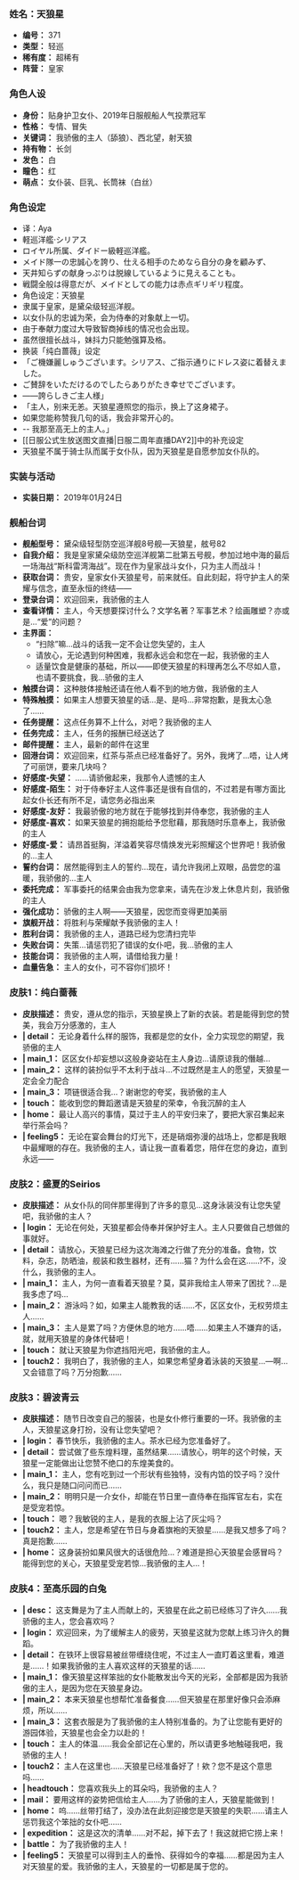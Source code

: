 ### 姓名：天狼星
* **编号：** 371
* **类型：** 轻巡
* **稀有度：** 超稀有
* **阵营：** 皇家


### 角色人设
* **身份：** 贴身护卫女仆、2019年日服舰船人气投票冠军
* **性格：** 专情、冒失
* **关键词：** 我骄傲的主人（舔狼）、西北望，射天狼
* **持有物：** 长剑
* **发色：** 白
* **瞳色：** 红
* **萌点：** 女仆装、巨乳、长筒袜（白丝）


### 角色设定
* 译：Aya
* 軽巡洋艦·シリアス
* ロイヤル所属、ダイドー級軽巡洋艦。
* メイド隊一の忠誠心を誇り、仕える相手のためなら自分の身を顧みず、
* 天井知らずの献身っぷりは脱線しているように見えることも。
* 戦闘全般は得意だが、メイドとしての能力は赤点ギリギリ程度。
* 角色设定：天狼星
* 隶属于皇家，是黛朵级轻巡洋舰。
* 以女仆队的忠诚为荣，会为侍奉的对象献上一切。
* 由于奉献力度过大导致智商掉线的情况也会出现。
* 虽然很擅长战斗，妹抖力只能勉强算及格。
* 换装「纯白蔷薇」设定
* 「ご機嫌麗しゅうございます。シリアス、ご指示通りにドレス姿に着替えました。
* ご賛辞をいただけるのでしたらありがたき幸せでございます。
* ――誇らしきご主人様」
* 「主人，别来无恙。天狼星遵照您的指示，换上了这身裙子。
* 如果您能称赞我几句的话，我会非常开心的。
* -- 我那至高无上的主人。」
* [[日服公式生放送图文直播|日服二周年直播DAY2]]中的补充设定
* 天狼星不属于骑士队而属于女仆队，因为天狼星是自愿参加女仆队的。


### 实装与活动
* **实装日期：** 2019年01月24日


### 舰船台词
* **舰船型号：** 黛朵级轻型防空巡洋舰8号舰—天狼星，舷号82
* **自我介绍：** 我是皇家黛朵级防空巡洋舰第二批第五号舰，参加过地中海的最后一场海战“斯科雷湾海战”。现在作为皇家战斗女仆，只为主人而战斗！
* **获取台词：** 贵安，皇家女仆天狼星号，前来就任。自此刻起，将守护主人的荣耀与信念，直至永恒的终结——
* **登录台词：** 欢迎回来，我骄傲的主人
* **查看详情：** 主人，今天想要探讨什么？文学名著？军事艺术？绘画雕塑？亦或是…“爱”的问题？
* **主界面：**
  * “扫除”嘛…战斗的话我一定不会让您失望的，主人
  * 请放心，无论遇到何种困难，我都永远会和您在一起，我骄傲的主人
  * 适量饮食是健康的基础，所以——即使天狼星的料理再怎么不尽如人意，也请不要挑食，我…骄傲的主人
* **触摸台词：** 这种肢体接触还请在他人看不到的地方做，我骄傲的主人
* **特殊触摸：** 如果主人想要天狼星的话…是、是吗…非常抱歉，是我太心急了……
* **任务提醒：** 这点任务算不上什么，对吧？我骄傲的主人
* **任务完成：** 主人，任务的报酬已经送达了
* **邮件提醒：** 主人，最新的邮件在这里
* **回港台词：** 欢迎回来，红茶与茶点已经准备好了。另外，我烤了…唔，让人烤了可丽饼，要来几块吗？
* **好感度-失望：** ……请骄傲起来，我那令人遗憾的主人
* **好感度-陌生：** 对于侍奉好主人这件事还是很有自信的，不过若是有哪方面比起女仆长还有所不足，请您务必指出来
* **好感度-友好：** 我最骄傲的地方就在于能够找到并侍奉您，我骄傲的主人
* **好感度-喜欢：** 如果天狼星的拥抱能给予您慰藉，那我随时乐意奉上，我骄傲的主人
* **好感度-爱：** 请昂首挺胸，洋溢着笑容尽情焕发光彩照耀这个世界吧！我骄傲的…主人
* **誓约台词：** 居然能得到主人的誓约…现在，请允许我闭上双眼，品尝您的温暖，我骄傲的…主人
* **委托完成：** 军事委托的结果会由我为您拿来，请先在沙发上休息片刻，我骄傲的主人
* **强化成功：** 骄傲的主人啊——天狼星，因您而变得更加美丽
* **旗舰开战：** 将胜利与荣耀献予我骄傲的主人！
* **胜利台词：** 我骄傲的主人，道路已经为您清扫完毕
* **失败台词：** 失策…请惩罚犯了错误的女仆吧，我…骄傲的主人
* **技能台词：** 我骄傲的主人啊，请借给我力量！
* **血量告急：** 主人的女仆，可不容你们损坏！


### 皮肤1：纯白蔷薇
* **皮肤描述：** 贵安，遵从您的指示，天狼星换上了新的衣装。若是能得到您的赞美，我会万分感激的，主人
* **| detail：** 无论身着什么样的服饰，我都是您的女仆，全力实现您的期望，我骄傲的主人
* **| main_1：** 区区女仆却妄想以这般身姿站在主人身边…请原谅我的僭越…
* **| main_2：** 这样的装扮似乎不太利于战斗…不过既然是主人的愿望，天狼星一定会全力配合
* **| main_3：** 项链很适合我…？谢谢您的夸奖，我骄傲的主人
* **| touch：** 能收到您的舞蹈邀请是天狼星的荣幸，令我沉醉的主人
* **| home：** 最让人高兴的事情，莫过于主人的平安归来了，要把大家召集起来举行茶会吗？
* **| feeling5：** 无论在宴会舞台的灯光下，还是硝烟弥漫的战场上，您都是我眼中最耀眼的存在。我骄傲的主人，请让我一直看着您，陪伴在您的身边，直到永远——


### 皮肤2：盛夏的Seirios
* **皮肤描述：** 从女仆队的同伴那里得到了许多的意见…这身泳装没有让您失望吧，我骄傲的主人？
* **| login：** 无论在何处，天狼星都会侍奉并保护好主人。主人只要做自己想做的事就好。
* **| detail：** 请放心，天狼星已经为这次海滩之行做了充分的准备。食物，饮料，杂志，防晒油，舰装和救生器材，还有……猫？为什么会在这……?不，没什么，我骄傲的主人。
* **| main_1：** 主人，为何一直看着天狼星？莫，莫非我给主人带来了困扰？…是我多虑了吗…
* **| main_2：** 游泳吗？如，如果主人能教我的话……不，区区女仆，无权劳烦主人……
* **| main_3：** 主人是累了吗？方便休息的地方……唔……如果主人不嫌弃的话，就，就用天狼星的身体代替吧！
* **| touch：** 就让天狼星为你遮挡阳光吧，我骄傲的主人。
* **| touch2：** 我明白了，我骄傲的主人，如果您希望身着泳装的天狼星…—啊…又会错意了吗？万分抱歉……


### 皮肤3：碧波青云
* **皮肤描述：** 随节日改变自己的服装，也是女仆修行重要的一环。我骄傲的主人，天狼星这身打扮，没有让您失望吧？
* **| login：** 春节快乐，我骄傲的主人。茶水已经为您准备好了。
* **| detail：** 尝试做了些东煌料理，虽然结果……请放心，明年的这个时候，天狼星一定能做出让您赞不绝口的东煌美食的。
* **| main_1：** 主人，您有吃到过一个形状有些独特，没有内馅的饺子吗？没什么，我只是随口问问而已……
* **| main_2：** 明明只是一介女仆，却能在节日里一直侍奉在指挥官左右，实在是受宠若惊。
* **| touch：** 嗯？我敏锐的主人，是我的衣服上沾了灰尘吗？
* **| touch2：** 主人，您是希望在节日与身着旗袍的天狼星……是我又想多了吗？真是抱歉……
* **| home：** 这身装扮如果风很大的话很危险…？难道是担心天狼星会感冒吗？能得到您的关心，天狼星受宠若惊…我骄傲的主人…！


### 皮肤4：至高乐园的白兔
* **| desc：** 这支舞是为了主人而献上的，天狼星在此之前已经练习了许久……我骄傲的主人，您会喜欢吗？
* **| login：** 欢迎回来，为了缓解主人的疲劳，天狼星这就为您献上练习许久的舞蹈。
* **| detail：** 在铁环上很容易被丝带缠绕住呢，不过主人一直盯着这里看，难道是……！如果我骄傲的主人喜欢这样的天狼星的话……
* **| main_1：** 像天狼星这样笨拙的女仆能散发出今天的光彩，全部都是因为我骄傲的主人，是因为您在天狼星身边。
* **| main_2：** 本来天狼星也想帮忙准备餐食……但天狼星在那里好像只会添麻烦，所以……
* **| main_3：** 这套衣服是为了我骄傲的主人特别准备的。为了让您能有更好的游园体验，天狼星也会全力以赴的！
* **| touch：** 主人的体温……我会全部记在心里的，所以请更多地触碰我吧，我骄傲的主人！
* **| touch2：** 主人在这里也……天狼星已经准备好了！欸？您不是这个意思吗……
* **| headtouch：** 您喜欢我头上的耳朵吗，我骄傲的主人？
* **| mail：** 要用这样的姿势把信给主人……为了骄傲的主人，天狼星能做到！
* **| home：** 呜……丝带打结了，没办法在此刻迎接您是天狼星的失职……请主人惩罚我这个笨拙的女仆吧……
* **| expedition：** 这是这次的清单……对不起，掉下去了！我这就把它捞上来！
* **| battle：** 为了我骄傲的主人！
* **| feeling5：** 天狼星可以得到主人的垂怜、获得如今的幸福……都是因为主人对天狼星的爱。我骄傲的主人，天狼星的一切都是属于您的。
